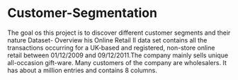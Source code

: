 # Customer-Segmentation
The goal os this project is to discover different customer segments and their nature
Dataset- Overview
his Online Retail II data set contains all the transactions occurring for a UK-based and registered, non-store online retail between 01/12/2009 and 09/12/2011.The company mainly sells unique all-occasion gift-ware. Many customers of the company are wholesalers. It has about a million entries and contains 8 columns.
